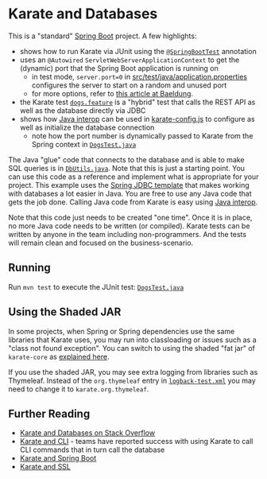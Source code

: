 # Karate and Databases

This is a "standard" [Spring Boot](https://spring.io/projects/spring-boot) project. A few highlights:

* shows how to run Karate via JUnit using the [`@SpringBootTest`](https://spring.io/guides/gs/testing-web) annotation
* uses an `@Autowired` `ServletWebServerApplicationContext` to get the (dynamic) port that the Spring Boot application is running on
  * in test mode, `server.port=0` in [src/test/java/application.properties](src/test/java/application.properties) configures the server to start on a random and unused port
  * for more options, refer to [this article at Baeldung](https://www.baeldung.com/spring-boot-running-port).
* the Karate test [`dogs.feature`](src/test/java/karate/dogs.feature) is a "hybrid" test that calls the REST API as well as the database directly via JDBC
* shows how [Java interop](https://github.com/karatelabs/karate#calling-java) can be used in [karate-config.js](src/test/java/karate-config.js) to configure as well as initialize the database connection
  * note how the port number is dynamically passed to Karate from the Spring context in [`DogsTest.java`](src/test/java/karate/DogsTest.java)

The Java "glue" code that connects to the database and is able to make SQL queries is in [`DbUtils.java`](src/test/java/karate/DbUtils.java). Note that this is just a starting point. You can use this code as a reference and implement what is appropriate for your project. This example uses the [Spring JDBC template](https://spring.io/guides/gs/relational-data-access) that makes working with databases a lot easier in Java. You are free to use any Java code that gets the job done. Calling Java code from Karate is easy using [Java interop](https://github.com/karatelabs/karate#calling-java).

Note that this code just needs to be created "one time". Once it is in place, no more Java code needs to be written (or compiled). Karate tests can be written by anyone in the team including non-programmers. And the tests will remain clean and focused on the business-scenario.

## Running

Run `mvn test` to execute the JUnit test: [`DogsTest.java`](src/test/java/karate/DogsTest.java)

## Using the Shaded JAR

In some projects, when Spring or Spring dependencies use the same libraries that Karate uses, you may run into classloading or issues such as a "class not found exception". You can switch to using the shaded "fat jar" of `karate-core` as [explained here](https://github.com/karatelabs/karate#karate-core-fat-jar).

If you use the shaded JAR, you may see extra logging from libraries such as Thymeleaf. Instead of the `org.thymeleaf` entry in [`logback-test.xml`](src/test/java/logback-test.xml) you may need to change it to `karate.org.thymeleaf`.

## Further Reading
* [Karate and Databases on Stack Overflow](https://stackoverflow.com/search?q=%5Bkarate%5D+database)
* [Karate and CLI](../cli/README.md) - teams have reported success with using Karate to call CLI commands that in turn call the 
database
* [Karate and Spring Boot](../spring-boot/README.md)
* [Karate and SSL](../ssl/README.md)



